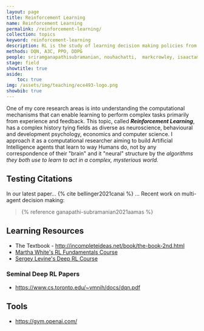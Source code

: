 ```yaml
---
layout: page
title: Reinforcement Learning
name: Reinforcement Learning
permalink: /reinforcement-learning/
collection: topics
keyword: reinforcement-learning
description: RL is the study of learning decision making policies from experience with computers.
methods: DQN, A3C, PPO, DDPG
people: sriramganapathisubramanian, nouhachatti,  markcrowley, isaactamblyn
stage: field
showtitle: true
aside: 
    toc: true
img: /assets/img/teaching/ece493-logo.png
showbib: true
---
```

One of my core research areas is into understanding the computational mechanisms that can enable learning to perform complex tasks primarily from experience and feedback. This topic, called ***Reinforcement Learning***,  has a complex history tying fields as diverse as neuroscience, behavioural and development psychology, economics and computer science. I approach it as a computational researcher aiming to build Artificial Intelligence agents that learn to way Humans do, not by any correspondence of their "brain" and it "neural" structure by the *algorithms they both use to learn to act in a complex, mysterious world.*


## Testing Citations
In our latest paper... {% cite bellinger2021canai %} ...
Recent work on multi-agent decision making:

> {% reference ganapathi-subramanian2021aamas %}


## Learning Resources
- The Textbook - http://incompleteideas.net/book/the-book-2nd.html
- [Martha White's RL Fundamentals Course](https://www.coursera.org/specializations/reinforcement-learning?utm_source=gg&utm_medium=sem&utm_content=04-ReinforcementLearning-UA-CA&campaignid=6770937312&adgroupid=85996872692&device=c&keyword=reinforcement%20learning%20course&matchtype=b&network=g&devicemodel=&adpostion=&creativeid=391979104237&hide_mobile_promo&gclid=Cj0KCQjwm9D0BRCMARIsAIfvfIYKjEq7S-DqrGVUNrH6GIcvwMRPX4tz_1LgKbgnt7nm2c-cvtAHy3YaAu9xEALw_wcB)
- [Sergey Levine's Deep RL Course](http://rail.eecs.berkeley.edu/deeprlcourse/)


### Seminal Deep RL Papers
- https://www.cs.toronto.edu/~vmnih/docs/dqn.pdf

## Tools

- https://gym.openai.com/

